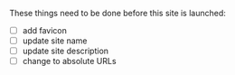 These things need to be done before this site is launched:

- [ ] add favicon
- [ ] update site name
- [ ] update site description
- [ ] change to absolute URLs